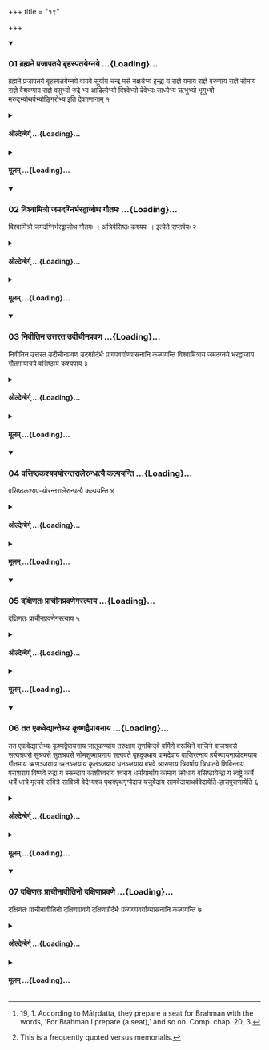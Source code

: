 +++
title = "१९"

+++

<div class="js_include" includetitle="true" newlevelforh1="3" unfilled url="/vedAH_yajuH/taittirIyam/sUtram/hiraNyakeshI/gRhyam/vishvAsa-prastutiH/2/19/01_brahmane_prajApataye_bRhasp.md">
<details open><summary><h3>01 ब्रह्मने प्रजापतये बृहस्पतयेग्नये ...{Loading}...</h3></summary>

ब्रह्मने प्रजापतये बृहस्पतयेग्नये वायवे सूर्याय चन्द्र मसे नक्षत्रेभ्य इन्द्रा य राज्ञे यमाय राज्ञे वरुणाय राज्ञे सोमाय राज्ञे वैश्रवणाय राज्ञे वसुभ्यो रुद्रे भ्य आदित्येभ्यो विश्वेभ्यो देवेभ्यः साध्येभ्य ऋभुभ्यो भृगुभ्यो मरुद्भ्योथर्वभ्योङ्गिरोभ्य इति देवगणानाम् १
</details>
</div>
<div class="js_include collapsed" newlevelforh1="4" title="ओल्देन्बेर्ग्" unfilled url="/vedAH_yajuH/taittirIyam/sUtram/hiraNyakeshI/gRhyam/oldenberg/2/19/01_brahmane_prajApataye_bRhasp.md">
<details><summary><h4>ओल्देन्बेर्ग् ...{Loading}...</h4></summary>

1. [^1]  For Brahman, Prajāpati, Bṛhaspati, Agni, Vāyu, the Sun, the Moon, the Stars, king Indra, king Yama, king Varuṇa, king Soma, king Vaiśravaṇa, for the Vasus, the Rudras, the Ādityas, the Viśve devās, the Sādhyas, the Ṛbhus, the Bhṛgus, the Maruts, the Atharvans, the Aṅgiras: for these divine beings.


[^1]:  19, 1. According to Mātṛdatta, they prepare a seat for Brahman with the words, 'For Brahman I prepare (a seat),' and so on. Comp. chap. 20, 3.

</details>
</div>
<div class="js_include collapsed" newlevelforh1="4" title="मूलम्" unfilled url="/vedAH_yajuH/taittirIyam/sUtram/hiraNyakeshI/gRhyam/mUlam/2/19/01_brahmane_prajApataye_bRhasp.md">
<details><summary><h4>मूलम् ...{Loading}...</h4></summary>

ब्रह्मने प्रजापतये बृहस्पतयेग्नये वायवे सूर्याय चन्द्र मसे नक्षत्रेभ्य इन्द्रा य राज्ञे यमाय राज्ञे वरुणाय राज्ञे सोमाय राज्ञे वैश्रवणाय राज्ञे वसुभ्यो रुद्रे भ्य आदित्येभ्यो विश्वेभ्यो देवेभ्यः साध्येभ्य ऋभुभ्यो भृगुभ्यो मरुद्भ्योथर्वभ्योङ्गिरोभ्य इति देवगणानाम् १
</details>
</div>
<div class="js_include" includetitle="true" newlevelforh1="3" unfilled url="/vedAH_yajuH/taittirIyam/sUtram/hiraNyakeshI/gRhyam/vishvAsa-prastutiH/2/19/02_vishvAmitro_jamadagnirbhara.md">
<details open><summary><h3>02 विश्वामित्रो जमदग्निर्भरद्वाजोथ गौतमः ...{Loading}...</h3></summary>

विश्वामित्रो जमदग्निर्भरद्वाजोथ गौतमः । अत्रिर्वसिष्ठः कश्यपः । इत्येते सप्तर्षयः २
</details>
</div>
<div class="js_include collapsed" newlevelforh1="4" title="ओल्देन्बेर्ग्" unfilled url="/vedAH_yajuH/taittirIyam/sUtram/hiraNyakeshI/gRhyam/oldenberg/2/19/02_vishvAmitro_jamadagnirbhara.md">
<details><summary><h4>ओल्देन्बेर्ग् ...{Loading}...</h4></summary>

2. [^2]  Viśvāmitra, Jamadagni, Bharadvāja and Gautama, Atri, Vasiṣṭha, Kaśyapa: these are the seven Ṛṣis.


[^2]:  This is a frequently quoted versus memorialis.

</details>
</div>
<div class="js_include collapsed" newlevelforh1="4" title="मूलम्" unfilled url="/vedAH_yajuH/taittirIyam/sUtram/hiraNyakeshI/gRhyam/mUlam/2/19/02_vishvAmitro_jamadagnirbhara.md">
<details><summary><h4>मूलम् ...{Loading}...</h4></summary>

विश्वामित्रो जमदग्निर्भरद्वाजोथ गौतमः । अत्रिर्वसिष्ठः कश्यपः । इत्येते सप्तर्षयः २
</details>
</div>
<div class="js_include" includetitle="true" newlevelforh1="3" unfilled url="/vedAH_yajuH/taittirIyam/sUtram/hiraNyakeshI/gRhyam/vishvAsa-prastutiH/2/19/03_nivItina_uttarata_udIchInap.md">
<details open><summary><h3>03 निवीतिन उत्तरत उदीचीनप्रवण ...{Loading}...</h3></summary>

निवीतिन उत्तरत उदीचीनप्रवण उदगग्रैर्दर्भैः प्रागपवर्गाण्यासनानि कल्पयन्ति विश्वामित्राय जमदग्नये भरद्वाजाय गौतमायात्रये वसिष्ठाय कश्यपाय ३
</details>
</div>
<div class="js_include collapsed" newlevelforh1="4" title="ओल्देन्बेर्ग्" unfilled url="/vedAH_yajuH/taittirIyam/sUtram/hiraNyakeshI/gRhyam/oldenberg/2/19/03_nivItina_uttarata_udIchInap.md">
<details><summary><h4>ओल्देन्बेर्ग् ...{Loading}...</h4></summary>

3. Wearing their sacrificial cords below (round their body) they arrange towards the north, at a place that is inclined towards the north, seats of northward-pointed Darbha grass, so that they end in the east, for Viśvāmitra, Jamadagni, Bharadvāja, Gautama, Atri, Vasiṣṭha, Kaśyapa.

</details>
</div>
<div class="js_include collapsed" newlevelforh1="4" title="मूलम्" unfilled url="/vedAH_yajuH/taittirIyam/sUtram/hiraNyakeshI/gRhyam/mUlam/2/19/03_nivItina_uttarata_udIchInap.md">
<details><summary><h4>मूलम् ...{Loading}...</h4></summary>

निवीतिन उत्तरत उदीचीनप्रवण उदगग्रैर्दर्भैः प्रागपवर्गाण्यासनानि कल्पयन्ति विश्वामित्राय जमदग्नये भरद्वाजाय गौतमायात्रये वसिष्ठाय कश्यपाय ३
</details>
</div>
<div class="js_include" includetitle="true" newlevelforh1="3" unfilled url="/vedAH_yajuH/taittirIyam/sUtram/hiraNyakeshI/gRhyam/vishvAsa-prastutiH/2/19/04_vasiShThakashyapayorantarAl.md">
<details open><summary><h3>04 वसिष्ठकश्यपयोरन्तरालेरुन्धत्यै कल्पयन्ति ...{Loading}...</h3></summary>

वसिष्ठकश्यप-योरन्तरालेरुन्धत्यै कल्पयन्ति ४
</details>
</div>
<div class="js_include collapsed" newlevelforh1="4" title="ओल्देन्बेर्ग्" unfilled url="/vedAH_yajuH/taittirIyam/sUtram/hiraNyakeshI/gRhyam/oldenberg/2/19/04_vasiShThakashyapayorantarAl.md">
<details><summary><h4>ओल्देन्बेर्ग् ...{Loading}...</h4></summary>

4. Between Vasiṣṭha and Kaśyapa they arrange (a seat) for Arundhatī, (the wife of Vasiṣṭha);

</details>
</div>
<div class="js_include collapsed" newlevelforh1="4" title="मूलम्" unfilled url="/vedAH_yajuH/taittirIyam/sUtram/hiraNyakeshI/gRhyam/mUlam/2/19/04_vasiShThakashyapayorantarAl.md">
<details><summary><h4>मूलम् ...{Loading}...</h4></summary>

वसिष्ठकश्यप-योरन्तरालेरुन्धत्यै कल्पयन्ति ४
</details>
</div>
<div class="js_include" includetitle="true" newlevelforh1="3" unfilled url="/vedAH_yajuH/taittirIyam/sUtram/hiraNyakeshI/gRhyam/vishvAsa-prastutiH/2/19/05_daxiNataH_prAchInapravaNega.md">
<details open><summary><h3>05 दक्षिणतः प्राचीनप्रवणेगस्त्याय ...{Loading}...</h3></summary>

दक्षिणतः प्राचीनप्रवणेगस्त्याय ५
</details>
</div>
<div class="js_include collapsed" newlevelforh1="4" title="ओल्देन्बेर्ग्" unfilled url="/vedAH_yajuH/taittirIyam/sUtram/hiraNyakeshI/gRhyam/oldenberg/2/19/05_daxiNataH_prAchInapravaNega.md">
<details><summary><h4>ओल्देन्बेर्ग् ...{Loading}...</h4></summary>

5. Towards the south, in a place inclined towards the east, for Agastya.

</details>
</div>
<div class="js_include collapsed" newlevelforh1="4" title="मूलम्" unfilled url="/vedAH_yajuH/taittirIyam/sUtram/hiraNyakeshI/gRhyam/mUlam/2/19/05_daxiNataH_prAchInapravaNega.md">
<details><summary><h4>मूलम् ...{Loading}...</h4></summary>

दक्षिणतः प्राचीनप्रवणेगस्त्याय ५
</details>
</div>
<div class="js_include" includetitle="true" newlevelforh1="3" unfilled url="/vedAH_yajuH/taittirIyam/sUtram/hiraNyakeshI/gRhyam/vishvAsa-prastutiH/2/19/06_tata_ekavedyAntebhyaH_kRShN.md">
<details open><summary><h3>06 तत एकवेद्यान्तेभ्यः कृष्णद्वैपायनाय ...{Loading}...</h3></summary>

तत एकवेद्यान्तेभ्यः कृष्णद्वैपायनाय जातूकर्ण्याय तरुक्षाय तृणबिन्दवे वर्मिणे वरूथिने वाजिने वाजश्रवसे सत्यश्रवसे सुश्रवसे सुतश्रवसे सोमशुष्मायणाय सत्ववते बृहदुक्थाय वामदेवाय वाजिरत्नाय हर्यज्वायनायोदमयाय गौतमाय ऋणञ्जयाय ऋतञ्जयाय कृतञ्जयाय धनञ्जयाय बभ्रवे त्र्यरुणाय त्रिवर्षाय त्रिधातवे शिबिन्ताय पराशराय विष्णवे रुद्रा य स्कन्दाय काशीश्वराय श्वराय धर्मायार्थाय कामाय क्रोधाय वसिष्ठायेन्द्रा य त्वष्ट्रे कर्त्रे धर्त्रे धात्रे मृत्यवे सवित्रे सावित्र्यै वेदेभ्यश्च पृथक्पृथगृग्वेदाय यजुर्वेदाय सामवेदायाथर्ववेदायेति-हासपुराणायेति ६
</details>
</div>
<div class="js_include collapsed" newlevelforh1="4" title="ओल्देन्बेर्ग्" unfilled url="/vedAH_yajuH/taittirIyam/sUtram/hiraNyakeshI/gRhyam/oldenberg/2/19/06_tata_ekavedyAntebhyaH_kRShN.md">
<details><summary><h4>ओल्देन्बेर्ग् ...{Loading}...</h4></summary>

6. Then for the (following) teachers, ending with those who teach (only) one Veda (?), viz. for Kṛṣṇa Dvaipāyana, Jātūkaṇya, Tarukṣa, Tṛṇabindu, Varmin, Varūthin, Vājin, Vājaśravas, Satyaśravas, Suśravas, Sutaśravas, Somaśushmāyaṇa, Satvavat, Bṛhaduktha Vāmadev(y)a, Vājiratna, Haryajvāyana, Udamaya, Gautama, Ṛṇañjaya, Ṛtañjaya, Kṛtañjaya, Dhanañjaya, Babhru, Tryaruṇa, Trivarṣa, Tridhātu, Śibinta, Parāśara, Viṣṇu, Rudra, Skanda, Kāśiśvara, Jvara, Dharma, Artha, Kāma, Krodha, Vasiṣṭha, Indra, Tvaṣṭṛ, Kartṛ, Dhartṛ, Dhātṛ, Mṛtyu, Savitṛ, Sāvitrī, and for each Veda, for the Ṛg-veda, the Yajur-veda, the Sāma-veda, the Atharva-veda, the Itihāsa and Purāṇa.

</details>
</div>
<div class="js_include collapsed" newlevelforh1="4" title="मूलम्" unfilled url="/vedAH_yajuH/taittirIyam/sUtram/hiraNyakeshI/gRhyam/mUlam/2/19/06_tata_ekavedyAntebhyaH_kRShN.md">
<details><summary><h4>मूलम् ...{Loading}...</h4></summary>

तत एकवेद्यान्तेभ्यः कृष्णद्वैपायनाय जातूकर्ण्याय तरुक्षाय तृणबिन्दवे वर्मिणे वरूथिने वाजिने वाजश्रवसे सत्यश्रवसे सुश्रवसे सुतश्रवसे सोमशुष्मायणाय सत्ववते बृहदुक्थाय वामदेवाय वाजिरत्नाय हर्यज्वायनायोदमयाय गौतमाय ऋणञ्जयाय ऋतञ्जयाय कृतञ्जयाय धनञ्जयाय बभ्रवे त्र्यरुणाय त्रिवर्षाय त्रिधातवे शिबिन्ताय पराशराय विष्णवे रुद्रा य स्कन्दाय काशीश्वराय श्वराय धर्मायार्थाय कामाय क्रोधाय वसिष्ठायेन्द्रा य त्वष्ट्रे कर्त्रे धर्त्रे धात्रे मृत्यवे सवित्रे सावित्र्यै वेदेभ्यश्च पृथक्पृथगृग्वेदाय यजुर्वेदाय सामवेदायाथर्ववेदायेति-हासपुराणायेति ६
</details>
</div>
<div class="js_include" includetitle="true" newlevelforh1="3" unfilled url="/vedAH_yajuH/taittirIyam/sUtram/hiraNyakeshI/gRhyam/vishvAsa-prastutiH/2/19/07_daxiNataH_prAchInAvItino_da.md">
<details open><summary><h3>07 दक्षिणतः प्राचीनावीतिनो दक्षिणाप्रवणे ...{Loading}...</h3></summary>

दक्षिणतः प्राचीनावीतिनो दक्षिणाप्रवणे दक्षिणाग्रैर्दर्भैः प्रत्यगपवर्गाण्यासनानि कल्पयन्ति ७
</details>
</div>
<div class="js_include collapsed" newlevelforh1="4" title="ओल्देन्बेर्ग्" unfilled url="/vedAH_yajuH/taittirIyam/sUtram/hiraNyakeshI/gRhyam/oldenberg/2/19/07_daxiNataH_prAchInAvItino_da.md">
<details><summary><h4>ओल्देन्बेर्ग् ...{Loading}...</h4></summary>

7. Towards the south, with their sacrificial cords suspended over their right shoulders, in a place inclined towards the south, they arrange seats of southward-pointed Darbha grass, so that they end in the west - 

</details>
</div>
<div class="js_include collapsed" newlevelforh1="4" title="मूलम्" unfilled url="/vedAH_yajuH/taittirIyam/sUtram/hiraNyakeshI/gRhyam/mUlam/2/19/07_daxiNataH_prAchInAvItino_da.md">
<details><summary><h4>मूलम् ...{Loading}...</h4></summary>

दक्षिणतः प्राचीनावीतिनो दक्षिणाप्रवणे दक्षिणाग्रैर्दर्भैः प्रत्यगपवर्गाण्यासनानि कल्पयन्ति ७
</details>
</div>
